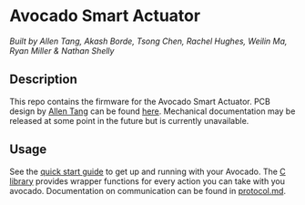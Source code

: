 # Avocado Smart Actuator

*Built by Allen Tang, Akash Borde, Tsong Chen, Rachel Hughes, Weilin Ma, Ryan Miller & Nathan Shelly*

## Description

This repo contains the firmware for the Avocado Smart Actuator. PCB design by [Allen Tang](https://github.com/atang618) can be found [here](https://github.com/atang618/avocado-pcb). Mechanical documentation may be released at some point in the future but is currently unavailable.

## Usage

See the [quick start guide](./quick_start_guide.md) to get up and running with your Avocado. The [C library](https://github.com/avocado-actuator/c_library) provides wrapper functions for every action you can take with you avocado. Documentation on communication can be found in [protocol.md](./protocol.md).
